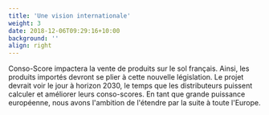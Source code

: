 ```yaml
---
title: 'Une vision internationale'
weight: 3
date: 2018-12-06T09:29:16+10:00
background: ''
align: right
---
```


Conso-Score impactera la vente de produits sur le sol français. Ainsi, les produits importés devront se plier à cette nouvelle législation.
Le projet devrait voir le jour à horizon 2030, le temps que les distributeurs puissent calculer et améliorer leurs conso-scores. En tant que grande puissance européenne, nous avons l'ambition de l'étendre par la suite à toute l'Europe.
